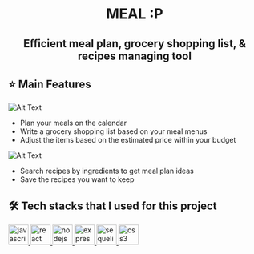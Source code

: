 <h1><p align="center"> MEAL :P</p></h1>
<h2><p align="center"> Efficient meal plan, grocery shopping list, & recipes managing tool</p></h2>

<!-- Plan your meals, manage your grocery shopping list within your budget, get meal plan ideas, and store your own recipes !  -->

## ⭐️ Main Features <br>

<!-- <img width="579" alt="Screen Shot 2021-01-21 at 12 30 54 PM" src="https://user-images.githubusercontent.com/42276116/105388367-8fe8c580-5be4-11eb-9213-59585e039d70.png"> -->

<!-- ![Alt Text](https://thumbs.gfycat.com/FrightenedVibrantBarasingha-size_restricted.gif) -->

![Alt Text](https://thumbs.gfycat.com/TameBareAmethystinepython-small.gif)

* Plan your meals on the calendar <br/>
* Write a grocery shopping list based on your meal menus<br/>
* Adjust the items based on the estimated price within your budget<br/>

<!-- ![Alt Text](https://thumbs.gfycat.com/CleverCreamyFrigatebird-size_restricted.gif) -->

![Alt Text](https://thumbs.gfycat.com/CleverCreamyFrigatebird-small.gif)

* Search recipes by ingredients to get meal plan ideas<br/>
* Save the recipes you want to keep<br/>

## 🛠 Tech stacks that I used for this project

<p align="left"> 
   <a href="https://developer.mozilla.org/en-US/docs/Web/JavaScript" target="_blank"> <img src="https://icongr.am/devicon/javascript-original.svg?size=128&color=currentColor" alt="javascript" width="40" height="40"/> </a> 
   <a href="https://reactjs.org/" target="_blank"> <img src="https://icongr.am/devicon/react-original.svg?size=128&color=currentColor" alt="react" width="40" height="40"/> </a> 
   <a href="https://nodejs.org" target="_blank"> <img src="https://icongr.am/devicon/nodejs-original-wordmark.svg?size=128&color=currentColor" alt="nodejs" width="40" height="40"/> </a> 
   <a href="https://expressjs.com" target="_blank"> <img src="https://icongr.am/devicon/express-original-wordmark.svg?size=128&color=currentColor" alt="express" width="40" height="40"/> </a> 
   <a href="https://sequelize.org/" target="_blank"> <img src="https://icongr.am/devicon/sequelize-original.svg?size=128&color=currentColor" alt="sequelizeORM" width="40" height="40"/> </a> 
   <a href="https://www.w3schools.com/css/" target="_blank"> <img src="https://icongr.am/devicon/css3-original-wordmark.svg?size=128&color=currentColor" alt="css3" width="40" height="40"/> </a> 
</p>

